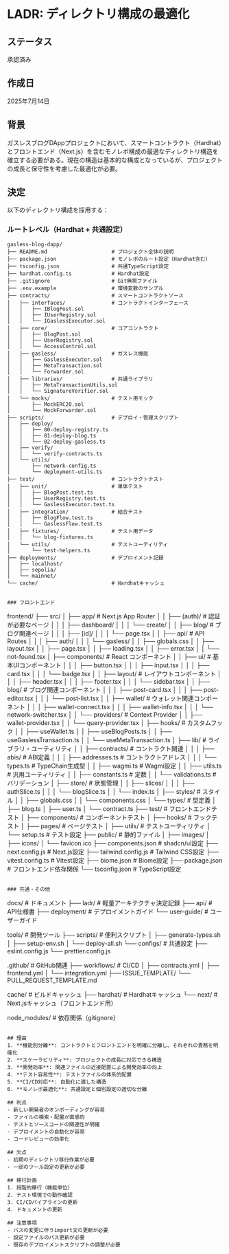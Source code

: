 # LADR: ディレクトリ構成の最適化

## ステータス
承認済み

## 作成日
2025年7月14日

## 背景
ガスレスブログDAppプロジェクトにおいて、スマートコントラクト（Hardhat）とフロントエンド（Next.js）を含むモノレポ構成の最適なディレクトリ構造を確立する必要がある。現在の構造は基本的な構成となっているが、プロジェクトの成長と保守性を考慮した最適化が必要。

## 決定
以下のディレクトリ構成を採用する：

### ルートレベル（Hardhat + 共通設定）
```
gasless-blog-dapp/
├── README.md                     # プロジェクト全体の説明
├── package.json                  # モノレポのルート設定（Hardhat含む）
├── tsconfig.json                 # 共通TypeScript設定
├── hardhat.config.ts             # Hardhat設定
├── .gitignore                    # Git無視ファイル
├── .env.example                  # 環境変数のサンプル
├── contracts/                    # スマートコントラクトソース
│   ├── interfaces/               # コントラクトインターフェース
│   │   ├── IBlogPost.sol
│   │   ├── IUserRegistry.sol
│   │   └── IGaslessExecutor.sol
│   ├── core/                     # コアコントラクト
│   │   ├── BlogPost.sol
│   │   ├── UserRegistry.sol
│   │   └── AccessControl.sol
│   ├── gasless/                  # ガスレス機能
│   │   ├── GaslessExecutor.sol
│   │   ├── MetaTransaction.sol
│   │   └── Forwarder.sol
│   ├── libraries/                # 共通ライブラリ
│   │   ├── MetaTransactionUtils.sol
│   │   └── SignatureVerifier.sol
│   └── mocks/                    # テスト用モック
│       ├── MockERC20.sol
│       └── MockForwarder.sol
├── scripts/                      # デプロイ・管理スクリプト
│   ├── deploy/
│   │   ├── 00-deploy-registry.ts
│   │   ├── 01-deploy-blog.ts
│   │   └── 02-deploy-gasless.ts
│   ├── verify/
│   │   └── verify-contracts.ts
│   └── utils/
│       ├── network-config.ts
│       └── deployment-utils.ts
├── test/                         # コントラクトテスト
│   ├── unit/                     # 単体テスト
│   │   ├── BlogPost.test.ts
│   │   ├── UserRegistry.test.ts
│   │   └── GaslessExecutor.test.ts
│   ├── integration/              # 結合テスト
│   │   ├── BlogFlow.test.ts
│   │   └── GaslessFlow.test.ts
│   ├── fixtures/                 # テスト用データ
│   │   └── blog-fixtures.ts
│   └── utils/                    # テストユーティリティ
│       └── test-helpers.ts
├── deployments/                  # デプロイメント記録
│   ├── localhost/
│   ├── sepolia/
│   └── mainnet/
└── cache/                        # Hardhatキャッシュ
```
```

### フロントエンド
```
frontend/
├── src/
│   ├── app/                      # Next.js App Router
│   │   ├── (auth)/               # 認証が必要なページ
│   │   │   ├── dashboard/
│   │   │   └── create/
│   │   ├── blog/                 # ブログ関連ページ
│   │   │   ├── [id]/
│   │   │   └── page.tsx
│   │   ├── api/                  # API Routes
│   │   │   ├── auth/
│   │   │   └── gasless/
│   │   ├── globals.css
│   │   ├── layout.tsx
│   │   ├── page.tsx
│   │   ├── loading.tsx
│   │   ├── error.tsx
│   │   └── not-found.tsx
│   ├── components/               # React コンポーネント
│   │   ├── ui/                   # 基本UIコンポーネント
│   │   │   ├── button.tsx
│   │   │   ├── input.tsx
│   │   │   ├── card.tsx
│   │   │   └── badge.tsx
│   │   ├── layout/               # レイアウトコンポーネント
│   │   │   ├── header.tsx
│   │   │   ├── footer.tsx
│   │   │   └── sidebar.tsx
│   │   ├── blog/                 # ブログ関連コンポーネント
│   │   │   ├── post-card.tsx
│   │   │   ├── post-editor.tsx
│   │   │   └── post-list.tsx
│   │   ├── wallet/               # ウォレット関連コンポーネント
│   │   │   ├── wallet-connect.tsx
│   │   │   ├── wallet-info.tsx
│   │   │   └── network-switcher.tsx
│   │   └── providers/            # Context Provider
│   │       ├── wallet-provider.tsx
│   │       └── query-provider.tsx
│   ├── hooks/                    # カスタムフック
│   │   ├── useWallet.ts
│   │   ├── useBlogPosts.ts
│   │   ├── useGaslessTransaction.ts
│   │   └── useMetaTransaction.ts
│   ├── lib/                      # ライブラリ・ユーティリティ
│   │   ├── contracts/            # コントラクト関連
│   │   │   ├── abis/             # ABI定義
│   │   │   ├── addresses.ts      # コントラクトアドレス
│   │   │   └── types.ts          # TypeChain生成型
│   │   ├── wagmi.ts              # Wagmi設定
│   │   ├── utils.ts              # 汎用ユーティリティ
│   │   ├── constants.ts          # 定数
│   │   └── validations.ts        # バリデーション
│   ├── store/                    # 状態管理
│   │   ├── slices/
│   │   │   ├── authSlice.ts
│   │   │   └── blogSlice.ts
│   │   └── index.ts
│   ├── styles/                   # スタイル
│   │   ├── globals.css
│   │   └── components.css
│   └── types/                    # 型定義
│       ├── blog.ts
│       ├── user.ts
│       └── contract.ts
├── test/                         # フロントエンドテスト
│   ├── components/               # コンポーネントテスト
│   ├── hooks/                    # フックテスト
│   ├── pages/                    # ページテスト
│   ├── utils/                    # テストユーティリティ
│   └── setup.ts                  # テスト設定
├── public/                       # 静的ファイル
│   ├── images/
│   ├── icons/
│   └── favicon.ico
├── components.json               # shadcn/ui設定
├── next.config.js               # Next.js設定
├── tailwind.config.js           # Tailwind CSS設定
├── vitest.config.ts             # Vitest設定
├── biome.json                   # Biome設定
├── package.json                 # フロントエンド依存関係
└── tsconfig.json               # TypeScript設定
```

### 共通・その他
```
docs/                            # ドキュメント
├── ladr/                        # 軽量アーキテクチャ決定記録
├── api/                         # API仕様書
├── deployment/                  # デプロイメントガイド
└── user-guide/                  # ユーザーガイド

tools/                           # 開発ツール
├── scripts/                     # 便利スクリプト
│   ├── generate-types.sh
│   ├── setup-env.sh
│   └── deploy-all.sh
└── configs/                     # 共通設定
    ├── eslint.config.js
    └── prettier.config.js

.github/                         # GitHub関連
├── workflows/                   # CI/CD
│   ├── contracts.yml
│   ├── frontend.yml
│   └── integration.yml
├── ISSUE_TEMPLATE/
└── PULL_REQUEST_TEMPLATE.md

cache/                           # ビルドキャッシュ
├── hardhat/                     # Hardhatキャッシュ
└── next/                        # Next.jsキャッシュ（フロントエンド用）

node_modules/                    # 依存関係（gitignore）
```

## 理由
1. **機能別分離**: コントラクトとフロントエンドを明確に分離し、それぞれの責務を明確化
2. **スケーラビリティ**: プロジェクトの成長に対応できる構造
3. **開発効率**: 関連ファイルの近接配置による開発効率の向上
4. **テスト容易性**: テストファイルの体系的配置
5. **CI/CD対応**: 自動化に適した構造
6. **モノレポ最適化**: 共通設定と個別設定の適切な分離

## 利点
- 新しい開発者のオンボーディングが容易
- ファイルの検索・配置が直感的
- テストとソースコードの関連性が明確
- デプロイメントの自動化が容易
- コードレビューの効率化

## 欠点
- 初期のディレクトリ移行作業が必要
- 一部のツール設定の更新が必要

## 移行計画
1. 段階的移行（機能単位）
2. テスト環境での動作確認
3. CI/CDパイプラインの更新
4. ドキュメントの更新

## 注意事項
- パスの変更に伴うimport文の更新が必要
- 設定ファイルのパス更新が必要
- 既存のデプロイメントスクリプトの調整が必要
